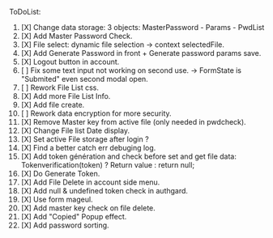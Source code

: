 ToDoList:

1. [X] Change data storage: 3 objects: MasterPassword - Params - PwdList
2. [X] Add Master Password Check.
3. [X] File select: dynamic file selection -> context selectedFile.
4. [X] Add Generate Password in front + Generate password params save.
5. [X] Logout button in account.
6. [ ] Fix some text input not working on second use. -> FormState is "Submited" even second modal open.
7. [ ] Rework File List css.
8. [X] Add more File List Info.
9. [X] Add file create.
10. [ ] Rework data encryption for more security.
11. [X] Remove Master key from active file (only needed in pwdcheck).
12. [X] Change File list Date display.
13. [X] Set active File storage after login ?
14. [X] Find a better catch err debuging log.
15. [X] Add token génération and check before set and get file data: Tokenverification(token) ? Return value : return null;
16. [X] Do Generate Token.
17. [X] Add File Delete in account side menu.
18. [X] Add null & undefined token check in authgard.
19. [X] Use form mageul.
20. [X] Add master key check on file delete.
21. [X] Add "Copied" Popup effect.
22. [X] Add password sorting.